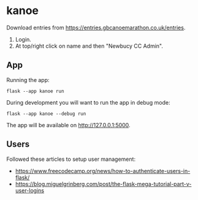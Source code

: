 # kanoe

 Download entries from https://entries.gbcanoemarathon.co.uk/entries.

 1. Login.
 2. At top/right click on name and then "Newbucy CC Admin".

## App

Running the app:

```
flask --app kanoe run
```

During development you will want to run the app in debug mode:

```
flask --app kanoe --debug run
```

The app will be available on http://127.0.0.1:5000.

## Users

Followed these articles to setup user management:

- https://www.freecodecamp.org/news/how-to-authenticate-users-in-flask/
- https://blog.miguelgrinberg.com/post/the-flask-mega-tutorial-part-v-user-logins
